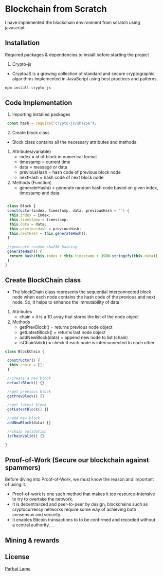 # Blockchain from Scratch

I have implemented the blockchain environment from scratch using javascript.

## Installation
Required packages & dependencies to install before starting the project
1. Crypto-js
  - CryptoJS is a growing collection of standard and secure cryptographic algorithms implemented in JavaScript using best practices and patterns. 
```bash
npm install crypto-js
```

## Code Implementation
1. Importing installed packages
```javascript
 const hash = require("crypto-js/sha256");
```

2. Create block class
 - Block class contains all the necessary attributes and methods:
  1. Attributes(variable)
     - index =  id of block in numerical format
     - timestamp = current time
     - data = message or data
     - previousHash = hash code of previous block node
     - nextHash = hash code of next block node
  2. Methods (Function)
     - generateHash() =  generate random hash code based on given index, timestamp and data
```javascript

 class Block {
 constructor(index, timestamp, data, previousHash = '') {
  this.index = index;
  this.timestamp = timestamp;
  this.data = data;
  this.previousHash = previousHash;
  this.nextHash = this.generateHash();
 }
 
 //generate random sha256 hashing
 generateHash() {
  return hash(this.index + this.timestamp + JSON.stringify(this.data)).toString();
 }
}
```

## Create BlockChain class
- The blockChain class represents the sequential interconnected block node when each node contains the hash code of the previous and next node. So, it helps to enhance the immutability of data. 
1. Attributes
   - chain = it is a 1D array that stores the list of the node object
2. Methods
   - getPrevBlock() = returns previous node object
   - getLatestBlock() = returns last node object
   - addNewBlock(data) = append new node to list (chain)
   - isChainValid() = check if each node is interconnected to each other

``` javascript
class BlockChain {

 constructor() {
  this.chain = [];
 }

 //create a new block
 defaultBlock() {}

 //get previous block
 getPrevBlock() {}

 //get latest block
 getLatestBlock() {}

 //add new block
 addNewBlock(data) {}

 //chain validation
 isChainValid() {}

}
```

## Proof-of-Work (Secure our blockchain against spammers)
Before diving into Proof-of-Work, we must know the reason and important of using it. 
- Proof-of-work is one such method that makes it too resource-intensive to try to overtake the network.
- It is decentralized and peer-to-peer by design, blockchains such as cryptocurrency networks require some way of achieving both consensus and security. 
- It enables Bitcoin transactions to to be confirmed and recorded without a central authority.
...


## Mining & rewards

## License 
[Parbat Lama](https://parbat-5db79.web.app/)
